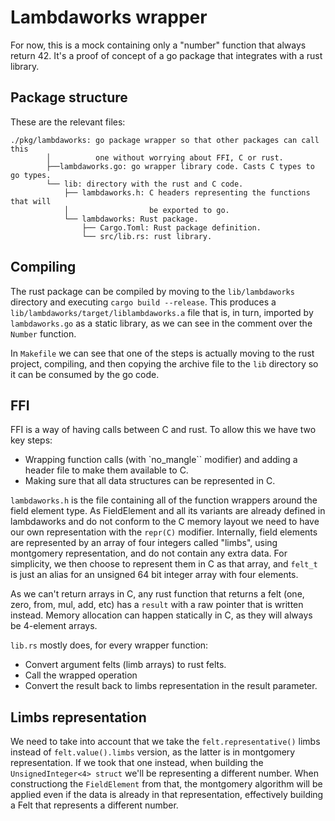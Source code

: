# Lambdaworks wrapper

For now, this is a mock containing only a "number" function that always return 42. It's a
proof of concept of a go package that integrates with a rust library.

## Package structure

These are the relevant files:

```
./pkg/lambdaworks: go package wrapper so that other packages can call this
        │          one without worrying about FFI, C or rust.
        ├──lambdaworks.go: go wrapper library code. Casts C types to go types.
        └── lib: directory with the rust and C code.
            ├── lambdaworks.h: C headers representing the functions that will
            │                  be exported to go.
            └── lambdaworks: Rust package.
                ├── Cargo.Toml: Rust package definition.
                └── src/lib.rs: rust library.
```

## Compiling

The rust package can be compiled by moving to the `lib/lambdaworks` directory and executing `cargo build --release`. This produces a `lib/lambdaworks/target/liblambdaworks.a` file that is, in turn, imported by `lambdaworks.go` as a static library, as we can see in the comment over the `Number` function.

In `Makefile` we can see that one of the steps is actually moving to the rust project, compiling, and then copying the archive file to the `lib` directory so it can be consumed by the go code.

## FFI

FFI is a way of having calls between C and rust. To allow this we have two key steps:
- Wrapping function calls (with `no_mangle`` modifier) and adding a header file to make them available to C.
- Making sure that all data structures can be represented in C.

`lambdaworks.h` is the file containing all of the function wrappers around the field element type. As FieldElement and all its variants are already defined in lambdaworks and do not conform
to the C memory layout we need to have our own representation with the `repr(C)` modifier.
Internally, field elements are represented by an array of four integers called "limbs", using
montgomery representation, and do not contain any extra data. For simplicity, we then choose to
represent them in C as that array, and `felt_t` is just an alias for an unsigned 64 bit integer array with four elements.

As we can't return arrays in C, any rust function that returns a felt (one, zero, from, mul, add, etc) has a `result` with a raw pointer that is written instead. Memory allocation can happen
statically in C, as they will always be 4-element arrays.

`lib.rs` mostly does, for every wrapper function:
- Convert argument felts (limb arrays) to rust felts.
- Call the wrapped operation
- Convert the result back to limbs representation in the result parameter.

## Limbs representation

We need to take into account that we take the `felt.representative()` limbs instead of `felt.value().limbs` version, as the latter is in montgomery representation. If we took that one 
instead, when building the `UnsignedInteger<4> struct` we'll be representing a different number.
When constructiong the `FieldElement` from that, the montgomery algorithm will be applied even if the data is already in that representation, effectively building a Felt that represents a different number.

